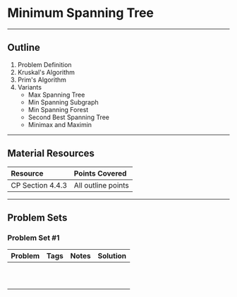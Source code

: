 # Minimum Spanning Tree
---
## Outline
1. Problem Definition
2. Kruskal's Algorithm
3. Prim's Algorithm
4. Variants
    - Max Spanning Tree
    - Min Spanning Subgraph
    - Min Spanning Forest
    - Second Best Spanning Tree
    - Minimax and Maximin
    
---

## Material Resources
| Resource                  | Points Covered                  |
|:------------------------- |:--------------------------------|
| CP Section 4.4.3  | All outline points |

---
## Problem Sets
### Problem Set #1

| Problem        | Tags          | Notes  | Solution |
|:------------- |:-------------|:-----|:--------|
| | | | |UVa [11631, 11733, 1235, 10099, 1234]
| | | | |
| | | | |
| | | | |
| | | | |
| | | | |
| | | | |
| | | | |
| | | | |
| | | | |
